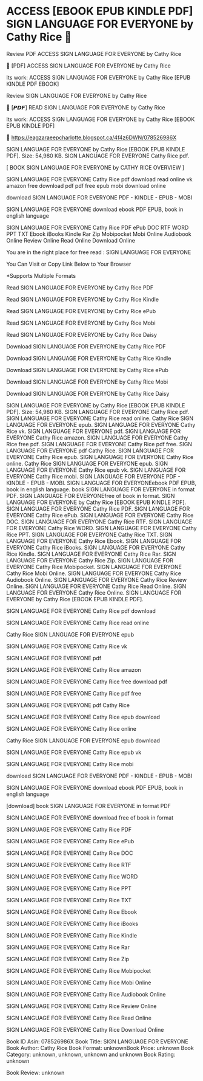 # ACCESS [EBOOK EPUB KINDLE PDF] SIGN LANGUAGE FOR EVERYONE by  Cathy Rice 📖
Review PDF ACCESS SIGN LANGUAGE FOR EVERYONE by Cathy Rice

🎯 [PDF] ACCESS SIGN LANGUAGE FOR EVERYONE by Cathy Rice

Its work: ACCESS SIGN LANGUAGE FOR EVERYONE by Cathy Rice [EPUB KINDLE PDF EBOOK]


Review SIGN LANGUAGE FOR EVERYONE by Cathy Rice

📖 [𝙋𝘿𝙁] READ SIGN LANGUAGE FOR EVERYONE by Cathy Rice

Its work: ACCESS SIGN LANGUAGE FOR EVERYONE by Cathy Rice [EBOOK EPUB KINDLE PDF]



📢 https://eagzaraeepcharlotte.blogspot.ca/4f4z6DWN/078526986X



SIGN LANGUAGE FOR EVERYONE by Cathy Rice [EBOOK EPUB KINDLE PDF]. Size: 54,980 KB. SIGN LANGUAGE FOR EVERYONE Cathy Rice pdf.

[ BOOK SIGN LANGUAGE FOR EVERYONE by CATHY RICE OVERVIEW ]

SIGN LANGUAGE FOR EVERYONE Cathy Rice pdf download read online vk amazon free download pdf pdf free epub mobi download online

download SIGN LANGUAGE FOR EVERYONE PDF - KINDLE - EPUB - MOBI

SIGN LANGUAGE FOR EVERYONE download ebook PDF EPUB, book in english language

SIGN LANGUAGE FOR EVERYONE Cathy Rice PDF ePub DOC RTF WORD PPT TXT Ebook iBooks Kindle Rar Zip Mobipocket Mobi Online Audiobook Online Review Online Read Online Download Online

You are in the right place for free read : SIGN LANGUAGE FOR EVERYONE

You Can Visit or Copy Link Below to Your Browser

*Supports Multiple Formats

Read SIGN LANGUAGE FOR EVERYONE by Cathy Rice PDF

Read SIGN LANGUAGE FOR EVERYONE by Cathy Rice Kindle

Read SIGN LANGUAGE FOR EVERYONE by Cathy Rice ePub

Read SIGN LANGUAGE FOR EVERYONE by Cathy Rice Mobi

Read SIGN LANGUAGE FOR EVERYONE by Cathy Rice Daisy

Download SIGN LANGUAGE FOR EVERYONE by Cathy Rice PDF

Download SIGN LANGUAGE FOR EVERYONE by Cathy Rice Kindle

Download SIGN LANGUAGE FOR EVERYONE by Cathy Rice ePub

Download SIGN LANGUAGE FOR EVERYONE by Cathy Rice Mobi

Download SIGN LANGUAGE FOR EVERYONE by Cathy Rice Daisy

SIGN LANGUAGE FOR EVERYONE by Cathy Rice [EBOOK EPUB KINDLE PDF]. Size: 54,980 KB. SIGN LANGUAGE FOR EVERYONE Cathy Rice pdf. SIGN LANGUAGE FOR EVERYONE Cathy Rice read online. Cathy Rice SIGN LANGUAGE FOR EVERYONE epub. SIGN LANGUAGE FOR EVERYONE Cathy Rice vk. SIGN LANGUAGE FOR EVERYONE pdf. SIGN LANGUAGE FOR EVERYONE Cathy Rice amazon. SIGN LANGUAGE FOR EVERYONE Cathy Rice free pdf. SIGN LANGUAGE FOR EVERYONE Cathy Rice pdf free. SIGN LANGUAGE FOR EVERYONE pdf Cathy Rice. SIGN LANGUAGE FOR EVERYONE Cathy Rice epub. SIGN LANGUAGE FOR EVERYONE Cathy Rice online. Cathy Rice SIGN LANGUAGE FOR EVERYONE epub. SIGN LANGUAGE FOR EVERYONE Cathy Rice epub vk. SIGN LANGUAGE FOR EVERYONE Cathy Rice mobi. SIGN LANGUAGE FOR EVERYONE PDF - KINDLE - EPUB - MOBI. SIGN LANGUAGE FOR EVERYONEebook PDF EPUB, book in english language. book SIGN LANGUAGE FOR EVERYONE in format PDF. SIGN LANGUAGE FOR EVERYONEfree of book in format. SIGN LANGUAGE FOR EVERYONE by Cathy Rice [EBOOK EPUB KINDLE PDF]. SIGN LANGUAGE FOR EVERYONE Cathy Rice PDF. SIGN LANGUAGE FOR EVERYONE Cathy Rice ePub. SIGN LANGUAGE FOR EVERYONE Cathy Rice DOC. SIGN LANGUAGE FOR EVERYONE Cathy Rice RTF. SIGN LANGUAGE FOR EVERYONE Cathy Rice WORD. SIGN LANGUAGE FOR EVERYONE Cathy Rice PPT. SIGN LANGUAGE FOR EVERYONE Cathy Rice TXT. SIGN LANGUAGE FOR EVERYONE Cathy Rice Ebook. SIGN LANGUAGE FOR EVERYONE Cathy Rice iBooks. SIGN LANGUAGE FOR EVERYONE Cathy Rice Kindle. SIGN LANGUAGE FOR EVERYONE Cathy Rice Rar. SIGN LANGUAGE FOR EVERYONE Cathy Rice Zip. SIGN LANGUAGE FOR EVERYONE Cathy Rice Mobipocket. SIGN LANGUAGE FOR EVERYONE Cathy Rice Mobi Online. SIGN LANGUAGE FOR EVERYONE Cathy Rice Audiobook Online. SIGN LANGUAGE FOR EVERYONE Cathy Rice Review Online. SIGN LANGUAGE FOR EVERYONE Cathy Rice Read Online. SIGN LANGUAGE FOR EVERYONE Cathy Rice Online. SIGN LANGUAGE FOR EVERYONE by Cathy Rice [EBOOK EPUB KINDLE PDF].

SIGN LANGUAGE FOR EVERYONE Cathy Rice pdf download

SIGN LANGUAGE FOR EVERYONE Cathy Rice read online

Cathy Rice SIGN LANGUAGE FOR EVERYONE epub

SIGN LANGUAGE FOR EVERYONE Cathy Rice vk

SIGN LANGUAGE FOR EVERYONE pdf

SIGN LANGUAGE FOR EVERYONE Cathy Rice amazon

SIGN LANGUAGE FOR EVERYONE Cathy Rice free download pdf

SIGN LANGUAGE FOR EVERYONE Cathy Rice pdf free

SIGN LANGUAGE FOR EVERYONE pdf Cathy Rice

SIGN LANGUAGE FOR EVERYONE Cathy Rice epub download

SIGN LANGUAGE FOR EVERYONE Cathy Rice online

Cathy Rice SIGN LANGUAGE FOR EVERYONE epub download

SIGN LANGUAGE FOR EVERYONE Cathy Rice epub vk

SIGN LANGUAGE FOR EVERYONE Cathy Rice mobi

download SIGN LANGUAGE FOR EVERYONE PDF - KINDLE - EPUB - MOBI

SIGN LANGUAGE FOR EVERYONE download ebook PDF EPUB, book in english language

[download] book SIGN LANGUAGE FOR EVERYONE in format PDF

SIGN LANGUAGE FOR EVERYONE download free of book in format

SIGN LANGUAGE FOR EVERYONE Cathy Rice PDF

SIGN LANGUAGE FOR EVERYONE Cathy Rice ePub

SIGN LANGUAGE FOR EVERYONE Cathy Rice DOC

SIGN LANGUAGE FOR EVERYONE Cathy Rice RTF

SIGN LANGUAGE FOR EVERYONE Cathy Rice WORD

SIGN LANGUAGE FOR EVERYONE Cathy Rice PPT

SIGN LANGUAGE FOR EVERYONE Cathy Rice TXT

SIGN LANGUAGE FOR EVERYONE Cathy Rice Ebook

SIGN LANGUAGE FOR EVERYONE Cathy Rice iBooks

SIGN LANGUAGE FOR EVERYONE Cathy Rice Kindle

SIGN LANGUAGE FOR EVERYONE Cathy Rice Rar

SIGN LANGUAGE FOR EVERYONE Cathy Rice Zip

SIGN LANGUAGE FOR EVERYONE Cathy Rice Mobipocket

SIGN LANGUAGE FOR EVERYONE Cathy Rice Mobi Online

SIGN LANGUAGE FOR EVERYONE Cathy Rice Audiobook Online

SIGN LANGUAGE FOR EVERYONE Cathy Rice Review Online

SIGN LANGUAGE FOR EVERYONE Cathy Rice Read Online

SIGN LANGUAGE FOR EVERYONE Cathy Rice Download Online

Book ID Asin: 078526986X
Book Title: SIGN LANGUAGE FOR EVERYONE
Book Author: Cathy Rice
Book Format: unknownBook Price: unknown
Book Category: unknown, unknown, unknown and unknown
Book Rating: unknown

Book Review: unknown
